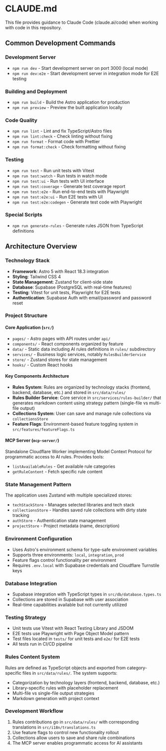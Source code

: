 # CLAUDE.md

This file provides guidance to Claude Code (claude.ai/code) when working with code in this repository.

## Common Development Commands

### Development Server
- `npm run dev` - Start development server on port 3000 (local mode)
- `npm run dev:e2e` - Start development server in integration mode for E2E testing

### Building and Deployment
- `npm run build` - Build the Astro application for production
- `npm run preview` - Preview the built application locally

### Code Quality
- `npm run lint` - Lint and fix TypeScript/Astro files
- `npm run lint:check` - Check linting without fixing
- `npm run format` - Format code with Prettier
- `npm run format:check` - Check formatting without fixing

### Testing
- `npm run test` - Run unit tests with Vitest
- `npm run test:watch` - Run tests in watch mode
- `npm run test:ui` - Run tests with UI interface
- `npm run test:coverage` - Generate test coverage report
- `npm run test:e2e` - Run end-to-end tests with Playwright
- `npm run test:e2e:ui` - Run E2E tests with UI
- `npm run test:e2e:codegen` - Generate test code with Playwright

### Special Scripts
- `npm run generate-rules` - Generate rules JSON from TypeScript definitions

## Architecture Overview

### Technology Stack
- **Framework**: Astro 5 with React 18.3 integration
- **Styling**: Tailwind CSS 4
- **State Management**: Zustand for client-side state
- **Database**: Supabase (PostgreSQL with real-time features)
- **Testing**: Vitest for unit tests, Playwright for E2E tests
- **Authentication**: Supabase Auth with email/password and password reset

### Project Structure

#### Core Application (`src/`)
- `pages/` - Astro pages with API routes under `api/`
- `components/` - React components organized by feature
- `data/` - Static data including AI rules definitions in `rules/` subdirectory
- `services/` - Business logic services, notably `RulesBuilderService`
- `store/` - Zustand stores for state management
- `hooks/` - Custom React hooks

#### Key Components Architecture
- **Rules System**: Rules are organized by technology stacks (frontend, backend, database, etc.) and stored in `src/data/rules/`
- **Rules Builder Service**: Core service in `src/services/rules-builder/` that generates markdown content using strategy pattern (single-file vs multi-file output)
- **Collections System**: User can save and manage rule collections via `collectionsStore`
- **Feature Flags**: Environment-based feature toggling system in `src/features/featureFlags.ts`

#### MCP Server (`mcp-server/`)
Standalone Cloudflare Worker implementing Model Context Protocol for programmatic access to AI rules. Provides tools:
- `listAvailableRules` - Get available rule categories
- `getRuleContent` - Fetch specific rule content

### State Management Pattern
The application uses Zustand with multiple specialized stores:
- `techStackStore` - Manages selected libraries and tech stack
- `collectionsStore` - Handles saved rule collections with dirty state tracking
- `authStore` - Authentication state management
- `projectStore` - Project metadata (name, description)

### Environment Configuration
- Uses Astro's environment schema for type-safe environment variables
- Supports three environments: `local`, `integration`, `prod`
- Feature flags control functionality per environment
- Requires `.env.local` with Supabase credentials and Cloudflare Turnstile keys

### Database Integration
- Supabase integration with TypeScript types in `src/db/database.types.ts`
- Collections are stored in Supabase with user association
- Real-time capabilities available but not currently utilized

### Testing Strategy
- Unit tests use Vitest with React Testing Library and JSDOM
- E2E tests use Playwright with Page Object Model pattern
- Test files located in `tests/` for unit tests and `e2e/` for E2E tests
- All tests run in CI/CD pipeline

### Rules Content System
Rules are defined as TypeScript objects and exported from category-specific files in `src/data/rules/`. The system supports:
- Categorization by technology layers (frontend, backend, database, etc.)
- Library-specific rules with placeholder replacement
- Multi-file vs single-file output strategies
- Markdown generation with project context

### Development Workflow
1. Rules contributions go in `src/data/rules/` with corresponding translations in `src/i18n/translations.ts`
2. Use feature flags to control new functionality rollout
3. Collections allow users to save and share rule combinations
4. The MCP server enables programmatic access for AI assistants